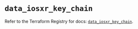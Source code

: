 # `data_iosxr_key_chain`

Refer to the Terraform Registry for docs: [`data_iosxr_key_chain`](https://registry.terraform.io/providers/ciscodevnet/iosxr/0.6.0/docs/data-sources/key_chain).
